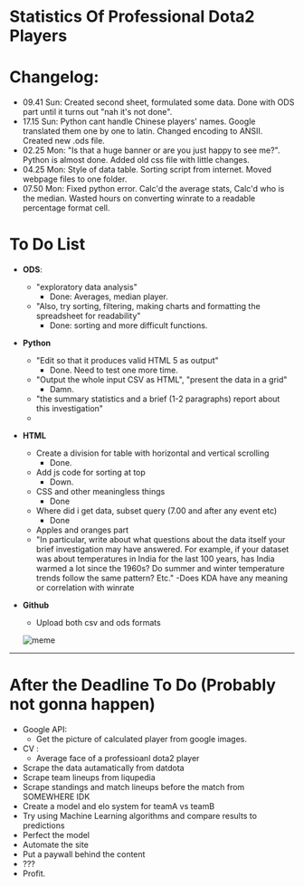 Statistics Of Professional Dota2 Players 
========================
Changelog:
=========
- 09.41 Sun: Created second sheet, formulated some data. Done with ODS part until it turns out "nah it's not done".
- 17.15 Sun: Python cant handle Chinese players' names. Google translated them one by one to latin. Changed encoding to ANSII. Created new .ods file.
- 02.25 Mon: "Is that a huge banner or are you just happy to see me?". Python is almost done. Added old css file with little changes. 
- 04.25 Mon: Style of data table. Sorting script from internet. Moved webpage files to one folder. 
- 07.50 Mon: Fixed python error. Calc'd the average stats, Calc'd who is the median. Wasted hours on converting winrate to a readable percentage format cell.

To Do List
=========
- **ODS**:
  - "exploratory data analysis"
    - Done: Averages, median player. 
  - "Also, try sorting, filtering, making charts and formatting the spreadsheet for readability"
    - Done: sorting and more difficult functions.
  
- **Python**
  - "Edit so that it produces valid HTML 5 as output"
    - Done. Need to test one more time.
  - "Output the whole input CSV as HTML",  "present the data in a grid"
    - Damn.
  - "the summary statistics and a brief (1-2 paragraphs) report about this investigation"
  - 
  
- **HTML**
  - Create a division for table with horizontal and vertical scrolling
    - Done.
  - Add js code for sorting at top
    - Down.
  - CSS and other meaningless things
    - Done
  - Where did i get data, subset query (7.00 and after any event etc)
    - Done
  - Apples and oranges part
  - "In particular, write about what questions about the data itself your brief investigation may have answered. For
example, if your dataset was about temperatures in India for the last 100 years, has India warmed a lot since the
1960s? Do summer and winter temperature trends follow the same pattern? Etc."
    -Does KDA have any meaning or correlation with winrate
	
- **Github**
  - Upload both csv and ods formats
  
  ![meme](https://github.com/ituis17/a2-pikrua/blob/master/readme/not.jpg "meme")
------
After the Deadline To Do (Probably not gonna happen)
=========
- Google API:
  - Get the picture of calculated player from google images.
- CV :
  - Average face of a professioanl dota2 player
- Scrape the data autamatically from datdota
- Scrape team lineups from liqupedia
- Scrape standings and match lineups before the match from SOMEWHERE IDK
- Create a model and elo system for teamA vs teamB
- Try using Machine Learning algorithms and compare results to predictions
- Perfect the model
- Automate the site
- Put a paywall behind the content
- ???
- Profit.
